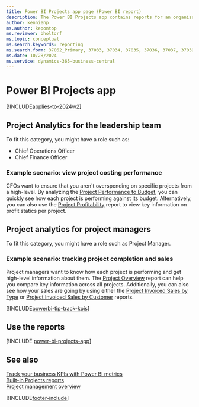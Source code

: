 ```yaml
---
title: Power BI Projects app page (Power BI report)
description: The Power BI Projects app contains reports for an organization's project reporting requirements.
author: kennienp
ms.author: kepontop
ms.reviewer: bholtorf
ms.topic: conceptual
ms.search.keywords: reporting
ms.search.form: 37062_Primary, 37033, 37034, 37035, 37036, 37037, 37039
ms.date: 10/28/2024
ms.service: dynamics-365-business-central
---
```


# Power BI Projects app

[!INCLUDE[applies-to-2024w2](includes/applies-to-2024w2.md)]

## Project Analytics for the leadership team

To fit this category, you might have a role such as:

- Chief Operations Officer
- Chief Finance Officer

### Example scenario: view project costing performance

CFOs want to ensure that you aren't overspending on specific projects from a high-level. By analyzing the [Project Performance to Budget](projects-powerbi-project-performance-to-budget.md), you can quickly see how each project is performing against its budget. Alternatively, you can also use the [Project Profitability](projects-powerbi-project-profitability.md) report to view key information on profit statics per project.

## Project analytics for project managers

To fit this category, you might have a role such as Project Manager.

### Example scenario: tracking project completion and sales

Project managers want to know how each project is performing and get high-level information about them. The [Project Overview](projects-powerbi-project-overview.md) report can help you compare key information across all projects. Additionally, you can also see how your sales are going by using either the [Project Invoiced Sales by Type](projects-powerbi-project-invoiced-sales-by-type.md) or [Project Invoiced Sales by Customer](projects-powerbi-project-invoiced-sales-by-customer.md) reports.

[!INCLUDE[powerbi-tip-track-kpis](includes/powerbi-tip-track-kpis.md)]

## Use the reports

[!INCLUDE [power-bi-projects-app](includes/power-bi-projects-app.md)]


## See also

[Track your business KPIs with Power BI metrics](track-kpis-with-power-bi-metrics.md)  
[Built-in Projects reports](project-reports.md)  
[Project management overview](projects-manage-projects.md)  

[!INCLUDE[footer-include](includes/footer-banner.md)]